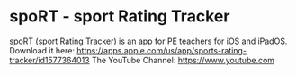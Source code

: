 # spoRT - sport Rating Tracker

spoRT (sport Rating Tracker) is an app for PE teachers for iOS and iPadOS.
Download it here: https://apps.apple.com/us/app/sports-rating-tracker/id1577364013
The YouTube Channel: https://www.youtube.com
